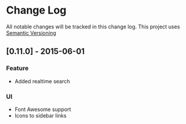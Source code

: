 # Change Log

All notable changes will be tracked in this change log.  This project uses [Semantic Versioning](http://semver.org/)

## [0.11.0] - 2015-06-01
### Feature

- Added realtime search

### UI

- Font Awesome support
- Icons to sidebar links